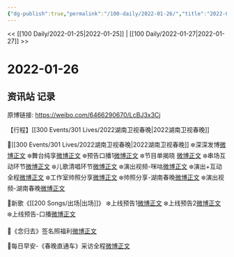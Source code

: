 ```yaml
---
{"dg-publish":true,"permalink":"/100-daily/2022-01-26/","title":"2022-01-26"}
---
```



<< [[100 Daily/2022-01-25\|2022-01-25]] | [[100 Daily/2022-01-27\|2022-01-27]] >>

# 2022-01-26

## 资讯站 记录

原博链接: https://weibo.com/6466290670/LcBJ3x3Cj

【行程】[[300 Events/301 Lives/2022湖南卫视春晚\|2022湖南卫视春晚]]

🌟[[300 Events/301 Lives/2022湖南卫视春晚\|2022湖南卫视春晚]]
❄️深深发博[微博正文](https://m.weibo.cn/6466290670/4730012496567561)
❄️舞台纯享[微博正文](https://m.weibo.cn/6466290670/4730024563055782)
❄️预告口播1[微博正文](https://m.weibo.cn/6466290670/4729840789357478)
❄️节目单揭晓 [微博正文](https://m.weibo.cn/6466290670/4729896058490609)
❄️串场互动环节[微博正文](https://m.weibo.cn/6466290670/4730015784635780)
❄️儿歌清唱环节[微博正文](https://m.weibo.cn/6466290670/4730017291174804)
❄️演出视频-咪咕[微博正文](https://m.weibo.cn/6466290670/4730000697462637)
❄️演出+互动全程[微博正文](https://m.weibo.cn/6466290670/4730013297673358)
❄️工作室帅照分享[微博正文](https://m.weibo.cn/6466290670/4730040455529417)
❄️帅照分享-湖南春晚[微博正文](https://m.weibo.cn/6466290670/4730010206737307)
❄️演出视频-湖南春晚[微博正文](https://m.weibo.cn/6466290670/4730012740097757)

🌟新歌《[[200 Songs/出场\|出场]]》
❄️上线预告1[微博正文](https://m.weibo.cn/6466290670/4729889838596964)
❄️上线预告2[微博正文](https://m.weibo.cn/6466290670/4729891985820305)
❄️上线预告-口播[微博正文](https://m.weibo.cn/6466290670/4729955110620085)

🌟《念归去》签名照福利[微博正文](https://m.weibo.cn/6466290670/4729867998595987)

🌟每日早安-《春晚直通车》采访全程[微博正文](https://m.weibo.cn/6466290670/4729815880433804)
